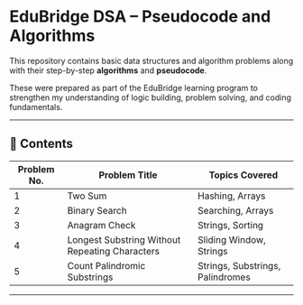# EduBridge DSA – Pseudocode and Algorithms

This repository contains basic data structures and algorithm problems along with their step-by-step **algorithms** and **pseudocode**.

These were prepared as part of the EduBridge learning program to strengthen my understanding of logic building, problem solving, and coding fundamentals.

---

## 📘 Contents

| Problem No. | Problem Title                                  | Topics Covered                       |
|-------------|------------------------------------------------|--------------------------------------|
| 1           | Two Sum                                        | Hashing, Arrays                      |
| 2           | Binary Search                                  | Searching, Arrays                    |
| 3           | Anagram Check                                  | Strings, Sorting                     |
| 4           | Longest Substring Without Repeating Characters | Sliding Window, Strings              |
| 5           | Count Palindromic Substrings                   | Strings, Substrings, Palindromes     |

---

